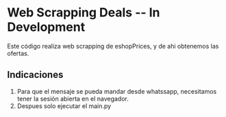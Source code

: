 # Web Scrapping Deals -- In Development

Este código realiza web scrapping de eshopPrices, y de ahi obtenemos las ofertas.

## Indicaciones

1. Para que el mensaje se pueda mandar desde whatssapp, necesitamos tener la sesión abierta en el navegador.
2. Despues solo ejecutar el main.py

